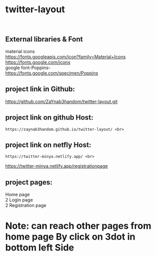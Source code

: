 # twitter-layout <br><br>

## External libraries & Font<br>
material icons<br>
 https://fonts.googleapis.com/icon?family=Material+Icons<br>
  https://fonts.google.com/icons <br>
google font-Poppins-<br>
   https://fonts.google.com/specimen/Poppins<br>
   
 ## project link in Github: <br>
https://github.com/ZaYnab3handom/twitter-layout.git<br>
## project link on github Host:<br>
	https://zaynab3handom.github.io/twitter-layout/ <br>
## project link on netfly Host: <br>
	https://twitter-minya.netlify.app/ <br>
https://twitter-minya.netlify.app/registrationpage<br>


## project pages: <br>
Home page <br>
2 Login page <br>
2 Registration page <br>
# Note: can reach other pages from home page By click on 3dot in bottom left Side <br>

